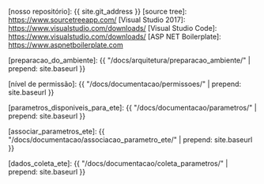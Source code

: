 [ifs]: http://www.ifs.edu.br
[GoogleDocs]: https://www.google.com/forms/about/
[nosso repositório]: {{ site.git_address }}
[source tree]: https://www.sourcetreeapp.com/
[Visual Studio 2017]: https://www.visualstudio.com/downloads/
[Visual Studio Code]: https://www.visualstudio.com/downloads/
[ASP NET Boilerplate]: https://www.aspnetboilerplate.com

[framework .NET]: https://pt.wikipedia.org/wiki/Microsoft_.NET
[AdminBSB]: https://github.com/gurayyarar/AdminBSBMaterialDesign
[AdminBSB_sample]:https://gurayyarar.github.io/AdminBSBMaterialDesign/

[preparacao_do_ambiente]: {{ "/docs/arquitetura/preparacao_ambiente/" |  prepend: site.baseurl }}

[nível de permissão]: {{ "/docs/documentacao/permissoes/" |  prepend: site.baseurl }}

[parametros_disponiveis_para_ete]: {{ "/docs/documentacao/parametros/" |  prepend: site.baseurl }}

[associar_parametros_ete]: {{ "/docs/documentacao/associacao_parametro_ete/" |  prepend: site.baseurl }}

[dados_coleta_ete]: {{ "/docs/documentacao/coleta_parametros/" |  prepend: site.baseurl }}
